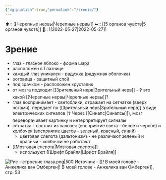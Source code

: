 ```yaml
---
{"dg-publish":true,"permalink":"/zrenie/"}
---
```



⬆:: [[Черепные нервы\|Черепные нервы]]
⬅:: [[5 органов чувств\|5 органов чувств]]
📅:: [[2022-05-27\|2022-05-27]]

# Зрение
- глаз - глазное яблоко - форма шара
- расположен в Глазнице
- каждый глаз уникален - радужка (радужная оболочка)
- роговица - защитный слой
- под зрачком - расположен хрусталик
- от мозга подходит [[Зрительный нерв\|Зрительный нерв]] - ❓ это какой [[Черепные нервы\|Черепные нервы]]?
- глаз воспринимает - светоблики, отражает на сетчатке (вверх ногами), передает по [[Зрительный нерв\|Зрительный нерв]] в виде электрических сигналов (❓ Через [[Синапс\|Синапсы]]), мозг переворачивает картинку и интерпретирует сигналы
- сетчатка - состоит из палочек (восприятие света - белое и черное) и колбочек (восприятие цветов - зеленый, красный, синий)
	- цветовая слепота (дальтонизм) - не различают зеленый и красный - колбочки не работают
- [[Мозговая слепота\|Мозговая слепота]] 
	- используют [[Шрифт Брайля\|Шрифт Брайля]]



![Рис - строение глаза.png|500](/img/user/%D0%A0%D0%B8%D1%81%20-%20%D1%81%D1%82%D1%80%D0%BE%D0%B5%D0%BD%D0%B8%D0%B5%20%D0%B3%D0%BB%D0%B0%D0%B7%D0%B0.png)
Источник - [[! В моей голове - Анжелика ван Омберген\|! В моей голове - Анжелика ван Омберген]], стр. 53